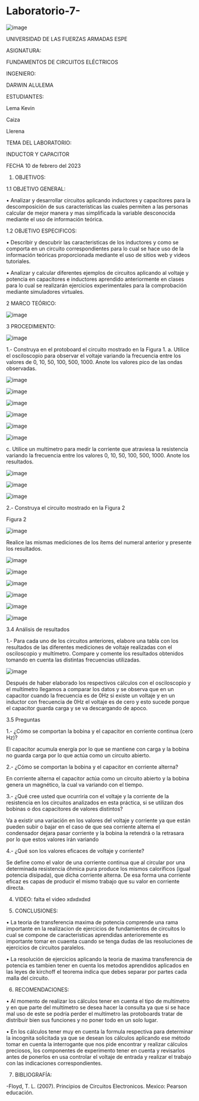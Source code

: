 # Laboratorio-7-

![image](https://user-images.githubusercontent.com/116772752/217905454-df70d70a-dd48-49a0-84b5-6b9cb6d03858.png)

UNIVERSIDAD DE LAS FUERZAS ARMADAS ESPE

ASIGNATURA:

FUNDAMENTOS DE CIRCUITOS ELÉCTRICOS

INGENIERO:

DARWIN ALULEMA

ESTUDIANTES:

Lema Kevin

Caiza 

Llerena

TEMA DEL LABORATORIO:

INDUCTOR Y CAPACITOR

FECHA 10 de febrero del 2023

1. OBJETIVOS:

1.1 OBJETIVO GENERAL:

• Analizar y desarrollar circuitos aplicando inductores y capacitores para la descomposición de sus características las cuales permiten a las personas calcular de mejor manera y mas simplificada la variable desconocida mediante el uso de información teórica.

1.2 OBJETIVO ESPECIFICOS:

• Describir y descubrir las caracteristicas de los inductores y como se comporta en un circuito correspondientes para lo cual se hace uso de la información teóricas proporcionada mediante el uso de sitios web y videos tutoriales.

• Analizar y calcular diferentes ejemplos de circuitos aplicando al voltaje y potencia en capacitores e inductores aprendido anteriormente en clases para lo cual se realizarán ejercicios experimentales para la comprobación mediante simuladores virtuales.

2 MARCO TEÓRICO:

![image](https://user-images.githubusercontent.com/116772752/217905716-80524940-8f40-4385-a803-542ca2842056.png)

3 PROCEDIMIENTO:

![image](https://user-images.githubusercontent.com/116772752/217905790-a357a2f8-505b-4b0f-9797-dfdc6e42846f.png)

1.- Construya en el protoboard el circuito mostrado en la Figura 1. a. Utilice el osciloscopio para observar el voltaje variando la frecuencia entre los valores de 0, 10, 50, 100, 500, 1000. Anote los valores pico de las ondas observadas.

![image](https://user-images.githubusercontent.com/116772752/217905850-4faaf815-ddd2-42c0-abfe-b7289099b86d.png)

![image](https://user-images.githubusercontent.com/116772752/217905882-856fb135-bd1f-4609-8250-e1313daafd3c.png)

![image](https://user-images.githubusercontent.com/116772752/217905918-53458b25-330f-4baa-ae7c-c4a4fab3a95e.png)

![image](https://user-images.githubusercontent.com/116772752/217905961-9eccc684-a9e6-47d6-ad11-a7271710b802.png)

![image](https://user-images.githubusercontent.com/116772752/217906017-090f4f9e-46f4-4a4f-b6c8-4eef61343b79.png)

![image](https://user-images.githubusercontent.com/116772752/217906050-3e3a54c0-debe-40f6-9f3a-66987a178a2d.png)

c. Utilice un multímetro para medir la corriente que atraviesa la resistencia variando la frecuencia entre los valores 0, 10, 50, 100, 500, 1000. Anote los resultados.

![image](https://user-images.githubusercontent.com/116772752/217906132-56aa9d7e-4d80-4a76-8049-b6b728d11a6a.png)

![image](https://user-images.githubusercontent.com/116772752/217906166-5ecfb9ab-134f-4540-a29f-aa3fcaf24197.png)

![image](https://user-images.githubusercontent.com/116772752/217906198-99a0808a-587b-4d80-beb1-e8b2de0c6897.png)

2.- Construya el circuito mostrado en la Figura 2

Figura 2

![image](https://user-images.githubusercontent.com/116772752/217906267-3e810384-af42-477d-a736-556e0a003dce.png)

Realice las mismas mediciones de los ítems del numeral anterior y presente los resultados.

![image](https://user-images.githubusercontent.com/116772752/217906363-6298d33c-06e3-4fc8-8e01-d03454dcf2b7.png)

![image](https://user-images.githubusercontent.com/116772752/217906393-d4a167db-5129-4cc1-93d1-6ef3b132f244.png)

![image](https://user-images.githubusercontent.com/116772752/217906456-c110caae-6e97-4789-8459-ec97cdcb8cf6.png)

![image](https://user-images.githubusercontent.com/116772752/217906496-a2e08b12-a704-4ff5-b554-6f8b8d450f41.png)

![image](https://user-images.githubusercontent.com/116772752/217906557-a407aec4-c801-477c-83bc-325c2f22a4c2.png)

![image](https://user-images.githubusercontent.com/116772752/217906592-3fabdba9-f043-45a2-a710-7c9842b353f0.png)

3.4 Análisis de resultados

1.- Para cada uno de los circuitos anteriores, elabore una tabla con los resultados de las diferentes mediciones de voltaje realizadas con el osciloscopio y multímetro. Compare y comente los resultados obtenidos tomando en cuenta las distintas frecuencias utilizadas.

![image](https://user-images.githubusercontent.com/116772752/217906680-edb7d189-1a40-44a0-86d9-b09b6c934631.png)

Después de haber elaborado los respectivos cálculos con el osciloscopio y el multímetro llegamos a comparar los datos y se observa que en un capacitor cuando la frecuencia es de 0Hz si existe un voltaje y en un inductor con frecuencia de 0Hz el voltaje es de cero y esto sucede porque el capacitor guarda carga y se va descargando de apoco.

3.5 Preguntas

1.- ¿Cómo se comportan la bobina y el capacitor en corriente continua (cero Hz)?

El capacitor acumula energía por lo que se mantiene con carga y la bobina no guarda carga por lo que actúa como un circuito abierto.

2.- ¿Cómo se comportan la bobina y el capacitor en corriente alterna?

En corriente alterna el capacitor actúa como un circuito abierto y la bobina genera un magnético, la cual va variando con el tiempo.

3.- ¿Qué cree usted que ocurriría con el voltaje y la corriente de la resistencia en los circuitos analizados en esta práctica, si se utilizan dos bobinas o dos capacitores de valores distintos?

Va a existir una variación en los valores del voltaje y corriente ya que están pueden subir o bajar en el caso de que sea corriente alterna el condensador dejara pasar corriente y la bobina la retendrá o la retrasara por lo que estos valores irán variando

4.- ¿Qué son los valores eficaces de voltaje y corriente?

Se define como el valor de una corriente continua que al circular por una determinada resistencia óhmica pura produce los mismos caloríficos (igual potencia disipada), que dicha corriente alterna. De esa forma una corriente eficaz es capas de producir el mismo trabajo que su valor en corriente directa.

4. VIDEO:
falta el video xdxdxdxd

5. CONCLUSIONES:

• La teoria de transferencia maxima de potencia comprende una rama importante en la realizacion de ejercicios de fundamientos de circuitos lo cual se compone de caracteristicas aprendidas anterioremente es importante tomar en cuaenta cuando se tenga dudas de las resoluciones de ejercicios de circuitos paralelos.

• La resolución de ejercicios aplicando la teoria de maxima transferencia de potencia es tambien tener en cuenta los metodos aprendidos aplicados en las leyes de kirchoff el teorema indica que debes separar por partes cada malla del circuito.

6. RECOMENDACIONES:

• Al momento de realizar los cálculos tener en cuenta el tipo de multímetro y en que parte del multímetro se desea hacer la consulta ya que si se hace mal uso de este se podría perder el multímetro las protoboards tratar de distribuir bien sus funciones y no poner todo en un solo lugar.

• En los cálculos tener muy en cuenta la formula respectiva para determinar la incognita solicitada ya que se desean los cálculos aplicando ese método tomar en cuenta la interrogante que nos pide encontrar y realizar cálculos preciosos, los componentes de experimento tener en cuenta y revisarlos antes de ponerlos en usa controlar el voltaje de entrada y realizar el trabajo con las indicaciones correspondientes.

7. BIBLIOGRAFÍA:

-Floyd, T. L. (2007). Principios de Circuitos Electronicos. Mexico: Pearson educación.
